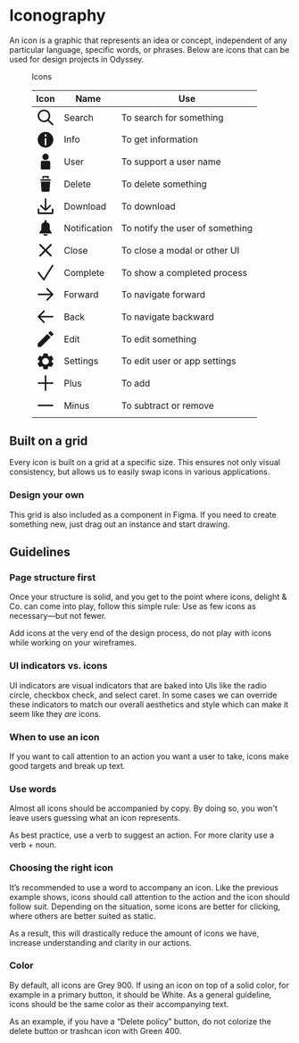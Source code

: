 # Iconography

 An icon is a graphic that represents an idea or concept, independent of any particular language, specific words, or phrases. Below are icons that can be used for design projects in Odyssey.

 <figure class="ods-table--figure">
  <figcaption class="ods-table--figcaption">
    Icons
  </figcaption>
  <table class="ods-table">
    <thead>
      <tr>
        <th scope="column">Icon</th>
        <th scope="column">Name</th>
        <th scope="column">Use</th>
      </tr>
    </thead>
    <tbody>
      <tr>
        <td>
          <svg class="ods-icon" xmlns="http://www.w3.org/2000/svg" fill="none" viewBox="0 0 24 24"><path fill="currentColor" fill-rule="evenodd" d="M14.9056 16.3199C13.5509 17.3729 11.8487 18 10 18C5.58172 18 2 14.4183 2 10C2 5.58172 5.58172 2 10 2C14.4183 2 18 5.58172 18 10C18 11.8487 17.3729 13.551 16.3198 14.9057L21.7071 20.2929C22.0976 20.6834 22.0976 21.3166 21.7071 21.7071C21.3166 22.0977 20.6834 22.0977 20.2929 21.7071L14.9056 16.3199ZM16 10C16 13.3137 13.3137 16 10 16C6.68629 16 4 13.3137 4 10C4 6.68629 6.68629 4 10 4C13.3137 4 16 6.68629 16 10Z" clip-rule="evenodd"/></svg>
        </td>
        <td>
          Search
        </td>
        <td>
          To search for something
        </td>
      </tr>
      <tr>
        <td>
          <svg class="ods-icon" xmlns="http://www.w3.org/2000/svg" fill="none" viewBox="0 0 24 24"><path fill="currentColor" fill-rule="evenodd" d="M12 22C17.5228 22 22 17.5228 22 12C22 6.47715 17.5228 2 12 2C6.47715 2 2 6.47715 2 12C2 17.5228 6.47715 22 12 22ZM11 5.00001H13V8.00001H11V5.00001ZM11 10H13V19H11V10Z" clip-rule="evenodd"/></svg>
        </td>
        <td>
          Info
        </td>
        <td>
          To get information
        </td>
      </tr>
      <tr>
        <td>
          <svg class="ods-icon" xmlns="http://www.w3.org/2000/svg" fill="none" viewBox="0 0 24 24"><path fill="currentColor" d="M12 10C14.2091 10 16 8.20914 16 6 16 3.79086 14.2091 2 12 2 9.79086 2 8 3.79086 8 6 8 8.20914 9.79086 10 12 10zM8 11C6.89543 11 6 11.8954 6 13V21C6 21.5523 6.44772 22 7 22H17C17.5523 22 18 21.5523 18 21V13C18 11.8954 17.1046 11 16 11H8z"/></svg>
        </td>
        <td>
          User
        </td>
        <td>
          To support a user name
        </td>
      </tr>
      <tr>
        <td>
          <svg class="ods-icon" xmlns="http://www.w3.org/2000/svg" fill="none" viewBox="0 0 24 24"><path fill="currentColor" fill-rule="evenodd" d="M7.99999 2.5C7.99999 2.22386 8.22385 2 8.49999 2H15.5C15.7761 2 16 2.22386 16 2.5V5H14V4C14 3.72386 13.7761 3.5 13.5 3.5H10.5C10.2238 3.5 9.99999 3.72386 9.99999 4V5H7.99999V2.5ZM5.86179 6.27639C5.94649 6.107 6.11962 6 6.30901 6H17.691C17.8804 6 18.0535 6.107 18.1382 6.27639L18.8191 7.6382C18.9022 7.80442 18.7813 8 18.5955 8H5.4045C5.21865 8 5.09778 7.80442 5.18089 7.6382L5.86179 6.27639ZM5.99999 9H18L17.071 21.0767C17.0309 21.5977 16.5965 22 16.074 22H7.92602C7.40348 22 6.96904 21.5977 6.92897 21.0767L5.99999 9Z" clip-rule="evenodd"/></svg>
        </td>
        <td>
          Delete
        </td>
        <td>
          To delete something
        </td>
      </tr>
      <tr>
        <td>
          <svg class="ods-icon" xmlns="http://www.w3.org/2000/svg" fill="none" viewBox="0 0 24 24"><path fill="currentColor" d="M18.7038 12.0127C19.0987 11.6363 19.0987 11.026 18.7038 10.6496C18.3089 10.2732 17.6686 10.2732 17.2736 10.6496L13 14.7119V3.00262C13 2.47031 12.5585 2.00003 12 2.00003C11.4415 2.00003 11 2.47031 11 3.00262V14.7119L6.72638 10.6496C6.33144 10.2732 5.69113 10.2732 5.2962 10.6496C4.90127 11.026 4.90127 11.6363 5.2962 12.0127L11.2849 17.7203C11.6798 18.0967 12.3202 18.0967 12.7151 17.7203L18.7038 12.0127Z"/><path fill="currentColor" d="M4 16C4 15.4477 3.55228 15 3 15C2.44772 15 2 15.4477 2 16V20.75C2 21.4404 2.55964 22 3.25 22H20.75C21.4404 22 22 21.4404 22 20.75V16C22 15.4477 21.5523 15 21 15C20.4477 15 20 15.4477 20 16V20H4V16Z"/></svg>
        </td>
        <td>
          Download
        </td>
        <td>
          To download
        </td>
      </tr>
      <tr>
        <td>
          <svg class="ods-icon" xmlns="http://www.w3.org/2000/svg" fill="none" viewBox="0 0 24 24"><path fill="currentColor" d="M19.9433 18.3872L18.6667 16.1667C18.0323 15.0973 17.3334 14.58 17.3334 13.3333V9.08333C17.3334 6.5212 15.6439 5.53196 13.3334 4.83333V3.41667C13.3334 2.52375 12.8822 2 11.9997 2 11.1173 2 10.6667 2.52375 10.6667 3.41667V4.83333C8.35621 5.53196 6.66667 6.5212 6.66667 9.08333V13.3333C6.66667 14.58 5.96696 15.0973 5.33334 16.1667L4.05703 18.3864C3.98263 18.5119 3.98102 18.6673 4.05223 18.7944 4.12345 18.9215 4.25545 19 4.39946 19H19.6001C19.7441 19 19.8769 18.9215 19.9481 18.7952 20.0193 18.6689 20.0169 18.5118 19.9433 18.3872zM9 20C9 21 10.4994 22 11.9997 22 13.5 22 15 21 15 20H9z"/></svg>
        </td>
        <td>
          Notification
        </td>
        <td>
          To notify the user of something
        </td>
      </tr>
      <tr>
        <td>
          <svg class="ods-icon" xmlns="http://www.w3.org/2000/svg" fill="none" viewBox="0 0 24 24"><path fill="currentColor" d="M19.701 5.83047C20.0997 5.43176 20.0997 4.78532 19.701 4.38661L19.6134 4.29903C19.2147 3.90032 18.5682 3.90032 18.1695 4.29903L12 10.4686L5.83047 4.29903C5.43176 3.90032 4.78533 3.90032 4.38662 4.29903L4.29903 4.38662C3.90033 4.78532 3.90033 5.43176 4.29903 5.83047L10.4686 12L4.29903 18.1695C3.90032 18.5682 3.90032 19.2147 4.29903 19.6134L4.38661 19.701C4.78532 20.0997 5.43176 20.0997 5.83047 19.701L12 13.5314L18.1695 19.701C18.5682 20.0997 19.2147 20.0997 19.6134 19.701L19.701 19.6134C20.0997 19.2147 20.0997 18.5682 19.701 18.1695L13.5314 12L19.701 5.83047Z"/></svg>
        </td>
        <td>
          Close
        </td>
        <td>
          To close a modal or other UI
        </td>
      </tr>
      <tr>
        <td>
          <svg class="ods-icon" xmlns="http://www.w3.org/2000/svg" fill="none" viewBox="0 0 24 24"><path fill="currentColor" d="M21.8473 3.53022C22.14 3.062 21.9975 2.44519 21.5291 2.15252C21.0606 1.85986 20.4435 2.00218 20.1508 2.4704L9.67098 19.2334L3.80066 11.4035C3.46936 10.9616 2.84267 10.8721 2.40089 11.2035C1.95912 11.535 1.86955 12.1619 2.20085 12.6037L8.95026 21.6062L8.95326 21.6039C9.02431 21.6969 9.113 21.7788 9.21809 21.8445C9.68657 22.1372 10.3036 21.9948 10.5964 21.5266L21.8473 3.53022Z"/></svg>
        </td>
        <td>
          Complete
        </td>
        <td>
          To show a completed process
        </td>
      </tr>
      <tr>
        <td>
          <svg class="ods-icon" xmlns="http://www.w3.org/2000/svg" fill="none" viewBox="0 0 24 24"><path fill="currentColor" fill-rule="evenodd" d="M21.7071 12.7071C22.0976 12.3166 22.0976 11.6834 21.7071 11.2929L14.7071 4.29289C14.3166 3.90237 13.6834 3.90237 13.2929 4.29289C12.9024 4.68342 12.9024 5.31658 13.2929 5.70711L18.5858 11L3 11C2.44772 11 2 11.4477 2 12C2 12.5523 2.44772 13 3 13L18.5858 13L13.2929 18.2929C12.9024 18.6834 12.9024 19.3166 13.2929 19.7071C13.6834 20.0976 14.3166 20.0976 14.7071 19.7071L21.7071 12.7071Z" clip-rule="evenodd"/></svg>
        </td>
        <td>
          Forward
        </td>
        <td>
          To navigate forward
        </td>
      </tr>
      <tr>
        <td>
          <svg class="ods-icon" xmlns="http://www.w3.org/2000/svg" fill="none" viewBox="0 0 24 24"><path fill="currentColor" fill-rule="evenodd" d="M2.29289 11.2929C1.90237 11.6834 1.90237 12.3166 2.29289 12.7071L9.29289 19.7071C9.68342 20.0976 10.3166 20.0976 10.7071 19.7071C11.0976 19.3166 11.0976 18.6834 10.7071 18.2929L5.41421 13L21 13C21.5523 13 22 12.5523 22 12C22 11.4477 21.5523 11 21 11L5.41421 11L10.7071 5.70711C11.0976 5.31658 11.0976 4.68342 10.7071 4.29289C10.3166 3.90237 9.68342 3.90237 9.29289 4.29289L2.29289 11.2929Z" clip-rule="evenodd"/></svg>
        </td>
        <td>
          Back
        </td>
        <td>
          To navigate backward
        </td>
      </tr>
      <tr>
        <td>
          <svg class="ods-icon" xmlns="http://www.w3.org/2000/svg" fill="none" viewBox="0 0 24 24"><path fill="currentColor" d="M19.0801 2.37815L21.675 4.97293C22.1084 5.40632 22.1084 6.112 21.6749 6.54539L19.6413 8.579 15.4741 4.41176 17.5077 2.37815C17.9411 1.94475 18.6467 1.94475 19.0801 2.37815zM2 22.0531V17.8859L14.2961 5.58969 18.4634 9.75693 6.16724 22.0531H2z"/></svg>
        </td>
        <td>
          Edit
        </td>
        <td>
          To edit something
        </td>
      </tr>
      <tr>
        <td>
          <svg class="ods-icon" xmlns="http://www.w3.org/2000/svg" fill="none" viewBox="0 0 24 24"><path fill="currentColor" d="M21.653 14.1916L19.7652 12.7541C19.8238 12.2524 19.8238 11.7459 19.7652 11.2441L21.6547 9.80583C22.0088 9.52813 22.1034 9.04118 21.8781 8.65665L19.9141 5.35084C19.6879 4.96389 19.2062 4.7949 18.7786 4.95252L16.5537 5.8242C16.1356 5.52881 15.6877 5.27557 15.217 5.06838L14.8755 2.76671C14.814 2.32483 14.4247 1.9964 13.9667 2.00003H10.0304C9.57625 1.99737 9.19008 2.32214 9.1267 2.76003L8.78442 5.06834C8.31514 5.27752 7.86801 5.53096 7.44947 5.82502L5.21852 4.95166C4.79533 4.7892 4.31402 4.95615 4.09151 5.34248L2.12587 8.65415C1.89446 9.03931 1.98973 9.53161 2.34922 9.80833L4.23696 11.2458C4.17788 11.7475 4.17788 12.2541 4.23696 12.7558L2.34749 14.1933C1.99282 14.4706 1.89775 14.9578 2.1233 15.3425L4.08638 18.6492C4.31229 19.0364 4.79433 19.2055 5.22193 19.0475L7.44686 18.1758C7.86532 18.4713 8.31346 18.7249 8.78438 18.9325L9.12666 21.2325C9.18691 21.6732 9.5738 22.0018 10.0303 22H13.9667C14.4217 22.0035 14.8091 21.6786 14.8729 21.24L15.2152 18.9317C15.6845 18.7224 16.1315 18.469 16.5502 18.175L18.7836 19.0492C19.2068 19.2112 19.6879 19.0444 19.9106 18.6583L21.8823 15.3334C22.103 14.9494 22.006 14.4663 21.653 14.1916ZM11.9985 16.1666C9.63549 16.1666 7.71983 14.3012 7.71983 12C7.71983 9.69876 9.63545 7.83329 11.9985 7.83329C14.3616 7.83329 16.2772 9.69876 16.2772 12C16.2744 14.3 14.3604 16.1639 11.9985 16.1666Z"/></svg>
        </td>
        <td>
          Settings
        </td>
        <td>
          To edit user or app settings
        </td>
      </tr>
      <tr>
        <td>
          <svg class="ods-icon" xmlns="http://www.w3.org/2000/svg" fill="none" viewBox="0 0 24 24"><path fill="currentColor" d="M13 3C13 2.44772 12.5523 2 12 2C11.4477 2 11 2.44772 11 3V11H3C2.44772 11 2 11.4477 2 12C2 12.5523 2.44772 13 3 13H11V21C11 21.5523 11.4477 22 12 22C12.5523 22 13 21.5523 13 21V13H21C21.5523 13 22 12.5523 22 12C22 11.4477 21.5523 11 21 11H13V3Z"/></svg>
        </td>
        <td>
          Plus
        </td>
        <td>
          To add
        </td>
      </tr>
      <tr>
        <td>
          <svg class="ods-icon" xmlns="http://www.w3.org/2000/svg" fill="none" viewBox="0 0 24 24"><path fill="currentColor" d="M2 12C2 11.4477 2.44772 11 3 11H21C21.5523 11 22 11.4477 22 12C22 12.5523 21.5523 13 21 13H3C2.44772 13 2 12.5523 2 12Z"/></svg>
        </td>
        <td>
          Minus
        </td>
        <td>
          To subtract or remove
        </td>
      </tr>
    </tbody>
  </table>
</figure>

## Built on a grid

Every icon is built on a grid at a specific size. This ensures not only visual consistency, but allows us to easily swap icons in various applications.

### Design your own

This grid is also included as a component in Figma. If you need to create something new, just drag out an instance and start drawing.

## Guidelines

### Page structure first

Once your structure is solid, and you get to the point where icons, delight & Co. can come into play, follow this simple rule: Use as few icons as necessary—but not fewer.

Add icons at the very end of the design process, do not play with icons while working on your wireframes.

### UI indicators vs. icons

UI indicators are visual indicators that are baked into UIs like the radio circle, checkbox check, and select caret. In some cases we can override these indicators to match our overall aesthetics and style which can make it seem like they <em>are</em> icons.

### When to use an icon

If you want to call attention to an action you want a user to take, icons make good targets and break up text.

### Use words

Almost all icons should be accompanied by copy. By doing so, you won't leave users guessing what an icon represents.

As best practice, use a verb to suggest an action. For more clarity use a verb + noun.

### Choosing the right icon

It’s recommended to use a word to accompany an icon. Like the previous example shows, icons should call attention to the action and the icon should follow suit. Depending on the situation, some icons are better for clicking, where others are better suited as static.

As a result, this will drastically reduce the amount of icons we have, increase understanding and clarity in our actions.

### Color

By default, all icons are Grey 900. If using an icon on top of a solid color, for example in a primary button, it should be White. As a general guideline, icons should be the same color as their accompanying text.

As an example, if you have a “Delete policy” button, do not colorize the delete button or trashcan icon with Green 400.